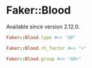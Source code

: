 # Faker::Blood

Available since version 2.12.0.

```ruby
Faker::Blood.type #=> "AB"

Faker::Blood.rh_factor #=> "+"

Faker::Blood.group #=> "AB+"
```

